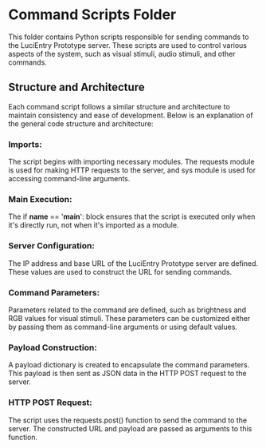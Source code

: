 # Command Scripts Folder
This folder contains Python scripts responsible for sending commands to the LuciEntry Prototype server. These scripts are used to control various aspects of the system, such as visual stimuli, audio stimuli, and other commands.

## Structure and Architecture
Each command script follows a similar structure and architecture to maintain consistency and ease of development. Below is an explanation of the general code structure and architecture:

### Imports: 
The script begins with importing necessary modules. The requests module is used for making HTTP requests to the server, and sys module is used for accessing command-line arguments.

### Main Execution: 
The if __name__ == '__main__': block ensures that the script is executed only when it's directly run, not when it's imported as a module.

### Server Configuration: 
The IP address and base URL of the LuciEntry Prototype server are defined. These values are used to construct the URL for sending commands.

### Command Parameters: 
Parameters related to the command are defined, such as brightness and RGB values for visual stimuli. These parameters can be customized either by passing them as command-line arguments or using default values.

### Payload Construction: 
A payload dictionary is created to encapsulate the command parameters. This payload is then sent as JSON data in the HTTP POST request to the server.

### HTTP POST Request: 
The script uses the requests.post() function to send the command to the server. The constructed URL and payload are passed as arguments to this function.
